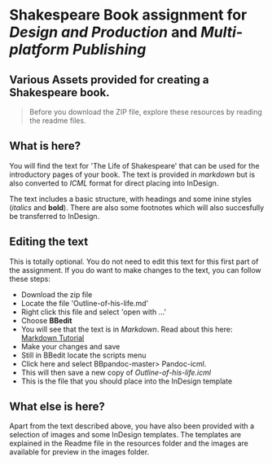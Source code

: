 # Shakespeare Book assignment for *Design and Production* and *Multi-platform Publishing*
## Various Assets provided for creating a Shakespeare book.

<!-- Note: Chris J keeps this locally on his Google Drive at teaching/DesignandProduction -->

> Before you download the ZIP file, explore these resources by reading the readme files.

## What is here?
You will find the text for 'The Life of Shakespeare' that can be used for the introductory pages of your book. The text is provided in *markdown* but is also converted to *ICML* format for direct placing into InDesign.

The text includes a basic structure, with headings and some inine styles (*italics* and **bold**). There are also some footnotes which will also succesfully be transferred to InDesign.

## Editing the text
This is totally optional. You do not need to edit this text for this first part of the assignment. If you do want to make changes to the text, you can follow these steps:

 - Download the zip file
 - Locate the file 'Outline-of-his-life.md'
 - Right click this file and select 'open with ...'
 - Choose **BBedit**
 - You will see that the text is in *Markdown*. Read about this here: [Markdown Tutorial](http://www.markdowntutorial.com)
 - Make your changes and save
 - Still in BBedit locate the scripts menu
 - Click here and select BBpandoc-master> Pandoc-icml.
 - This will then save a new copy of *Outline-of-his-life.icml*
 - This is the file that you should place into the InDesign template

## What else is here?
Apart from the text described above, you have also been provided with a selection of images and some InDesign templates. The templates are explained in the Readme file in the resources folder and the images are available for preview in the images folder.
